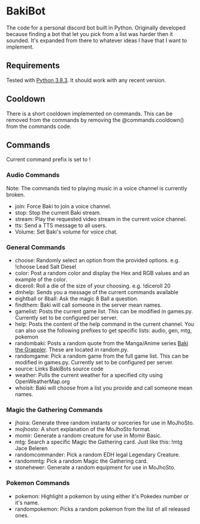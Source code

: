 # BakiBot
The code for a personal discord bot built in Python. Originally developed because finding a bot that let you pick from a list was harder then it sounded. It's expanded from there to whatever ideas I have that I want to implement.

## Requirements
Tested with [Python 3.8.3](https://www.python.org/downloads/release/python-383/). It should work with any recent version. 

## Cooldown
There is a short cooldown implemented on commands. This can be removed from the commands by removing the @commands.cooldown() from the commands code.

## Commands
Current command prefix is set to !

### Audio Commands
Note: The commands tied to playing music in a voice channel is currently broken. 
- join: Force Baki to join a voice channel.
- stop: Stop the current Baki stream.
- stream: Play the requested video stream in the current voice channel.
- tts: Send a TTS message to all users. 
- Volume: Set Baki's volume for voice chat. 

### General Commands
- choose: Randomly select an option from the provided options. e.g. !choose Lead Salt Diesel
- color: Post a random color and display the Hex and RGB values and an example of the color. 
- diceroll: Roll a die of the size of your choosing. e.g. !diceroll 20
- dmhelp: Sends you a message of the current commands available
- eightball or 8ball: Ask the magic 8 Ball a question. 
- findthem: Baki will call someone in the server mean names.
- gamelist: Posts the current game list. This can be modified in games.py. Currently set to be configured per server.
- help: Posts the content of the help command in the current channel. You can also use the following prefixes to get specific lists: audio, gen, mtg, pokemon
- randombaki: Posts a random quote from the Manga/Anime series [Baki the Grappler](https://en.wikipedia.org/wiki/Baki_the_Grappler). These are located in random.py. 
- randomgame: Pick a random game from the full game list. This can be modified in games.py. Currently set to be configured per server.
- source: Links BakiBots source code
- weather: Pulls the current weather for a specified city using OpenWeatherMap.org
- whoisit: Baki will choose from a list you provide and call someone mean names.

### Magic the Gathering Commands
- jhoira: Generate three random instants or sorceries for use in MoJhoSto.
- mojhosto: A short explanation of the MoJhoSto format.
- momir: Generate a random creature for use in Momir Basic.
- mtg: Search a specific Magic the Gathering card. Just like this: !mtg Jace Beleren
- randomcommander: Pick a random EDH legal Legendary Creature.
- randommtg: Pick a random Magic the Gathering card.
- stonehewer: Generate a random equipment for use in MoJhoSto.

### Pokemon Commands
- pokemon: Highlight a pokemon by using either it's Pokedex number or it's name.
- randompokemon: Picks a random pokemon from the list of all released ones. 